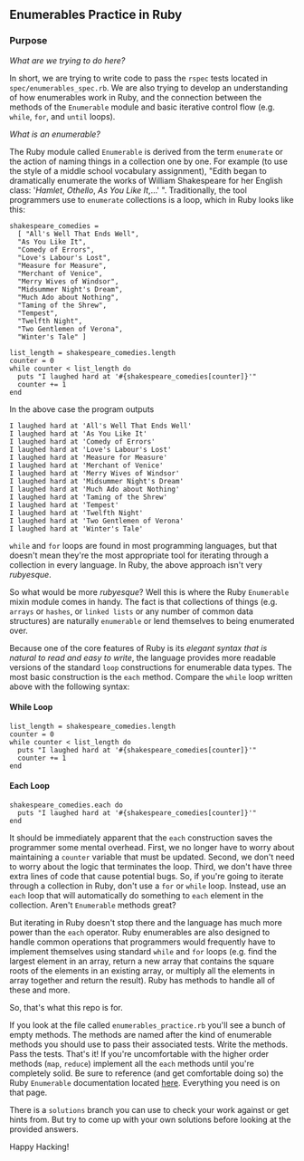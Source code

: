 ## Enumerables Practice in Ruby

### Purpose

*What are we trying to do here?* 

In short, we are trying to write code to pass the `rspec` tests located in `spec/enumerables_spec.rb`. We are also trying to develop an understanding of how enumerables work in Ruby, and the connection between the methods of the `Enumerable` module and basic iterative control flow (e.g. `while`, `for`, and `until` loops).

*What is an enumerable?* 

The Ruby module called `Enumerable` is derived from the term `enumerate` or the action of naming things in a collection one by one. For example (to use the style of a middle school vocabulary assignment), "Edith began to dramatically enumerate the works of William Shakespeare for her English class: '*Hamlet*, *Othello*, *As You Like It*,...' ". Traditionally, the tool programmers use to `enumerate` collections is a loop, which in Ruby looks like this:
```
shakespeare_comedies =
  [ "All's Well That Ends Well",
  "As You Like It",
  "Comedy of Errors",
  "Love's Labour's Lost",
  "Measure for Measure",
  "Merchant of Venice",
  "Merry Wives of Windsor",
  "Midsummer Night's Dream",
  "Much Ado about Nothing",
  "Taming of the Shrew",
  "Tempest",
  "Twelfth Night",
  "Two Gentlemen of Verona",
  "Winter's Tale" ]

list_length = shakespeare_comedies.length
counter = 0
while counter < list_length do
  puts "I laughed hard at '#{shakespeare_comedies[counter]}'"
  counter += 1
end
```
In the above case the program outputs 
```
I laughed hard at 'All's Well That Ends Well'
I laughed hard at 'As You Like It'
I laughed hard at 'Comedy of Errors'
I laughed hard at 'Love's Labour's Lost'
I laughed hard at 'Measure for Measure'
I laughed hard at 'Merchant of Venice'
I laughed hard at 'Merry Wives of Windsor'
I laughed hard at 'Midsummer Night's Dream'
I laughed hard at 'Much Ado about Nothing'
I laughed hard at 'Taming of the Shrew'
I laughed hard at 'Tempest'
I laughed hard at 'Twelfth Night'
I laughed hard at 'Two Gentlemen of Verona'
I laughed hard at 'Winter's Tale'
```
`while` and `for` loops are found in most programming languages, but that doesn't mean they're the most appropriate tool for iterating through a collection in every language. In Ruby, the above approach isn't very *rubyesque*. 

So what would be more *rubyesque*? Well this is where the Ruby `Enumerable` mixin module comes in handy. The fact is that collections of things (e.g. `arrays` or `hashes`, or `linked lists` or any number of common data structures) are naturally `enumerable` or lend themselves to being enumerated over. 

Because one of the core features of Ruby is its *elegant syntax that is natural to read and easy to write*, the language provides more readable versions of the standard `loop` constructions for enumerable data types. The most basic construction is the `each` method. Compare the `while` loop written above with the following syntax:

#### While Loop
```
list_length = shakespeare_comedies.length
counter = 0
while counter < list_length do
  puts "I laughed hard at '#{shakespeare_comedies[counter]}'"
  counter += 1
end
```
#### Each Loop
```
shakespeare_comedies.each do
  puts "I laughed hard at '#{shakespeare_comedies[counter]}'"
end
```
It should be immediately apparent that the `each` construction saves the programmer some mental overhead. First, we no longer have to worry about maintaining a `counter` variable that must be updated. Second, we don't need to worry about the logic that terminates the loop. Third, we don't have three extra lines of code that cause potential bugs. So, if you're going to iterate through a collection in Ruby, don't use a `for` or `while` loop. Instead, use an `each` loop that will automatically do something to `each` element in the collection. Aren't `Enumerable` methods great?

But iterating in Ruby doesn't stop there and the language has much more power than the `each` operator. Ruby enumerables are also designed to handle common operations that programmers would frequently have to implement themselves using standard `while` and `for` loops (e.g. find the largest element in an array, return a new array that contains the square roots of the elements in an existing array, or multiply all the elements in array together and return the result). Ruby has methods to handle all of these and more.

So, that's what this repo is for. 

If you look at the file called `enumerables_practice.rb` you'll see a bunch of empty methods. The methods are named after the kind of enumerable methods you should use to pass their associated tests. Write the methods. Pass the tests. That's it! If you're uncomfortable with the higher order methods (`map`, `reduce`) implement all the `each` methods until you're completely solid. Be sure to reference (and get comfortable doing so) the Ruby `Enumerable` documentation located [here](https://ruby-doc.org/core-2.4.2/Enumerable.html). Everything you need is on that page.

There is a `solutions` branch you can use to check your work against or get hints from. But try to come up with your own solutions before looking at the provided answers.

Happy Hacking!
